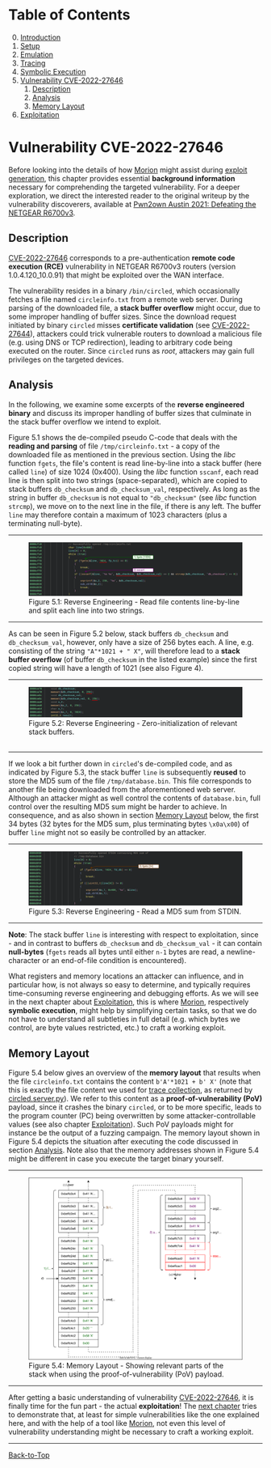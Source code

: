 # Table of Contents
0. [Introduction](../README.md#introduction)
1. [Setup](./1_setup.md)
2. [Emulation](./2_emulation.md)
3. [Tracing](./3_tracing.md)
4. [Symbolic Execution](./4_symbex.md)
5. [Vulnerability CVE-2022-27646](./5_vulnerability.md#vulnerability-cve-2022-27646)
    1. [Description](./5_vulnerability.md#description)
    2. [Analysis](./5_vulnerability.md#analysis)
    3. [Memory Layout](./5_vulnerability.md#memory-layout)
6. [Exploitation](./6_exploitation.md)
<!--TODO--------------------------------------------------------------------------------------------
--------------------------------------------------------------------------------------------------->
# Vulnerability CVE-2022-27646
Before looking into the details of how [Morion](https://github.com/pdamian/morion) might assist
during [exploit generation](./6_exploitation.md), this chapter provides essential **background
information** necessary for comprehending the targeted vulnerability. For a deeper exploration, we
direct the interested reader to the original writeup by the vulnerability discoverers, available at
[Pwn2own Austin 2021: Defeating the NETGEAR R6700v3](https://www.synacktiv.com/en/publications/pwn2own-austin-2021-defeating-the-netgear-r6700v3.html).
## Description
[CVE-2022-27646](https://cve.mitre.org/cgi-bin/cvename.cgi?name=CVE-2022-27646) corresponds to a
pre-authentication **remote code execution (RCE)** vulnerability in NETGEAR R6700v3 routers 
(version 1.0.4.120_10.0.91) that might be exploited over the WAN interface.

The vulnerability resides in a binary `/bin/circled`, which occasionally fetches a file named
`circleinfo.txt` from a remote web server. During parsing of the downloaded file, a **stack buffer
overflow** might occur, due to some improper handling of buffer sizes. Since the download request
initiated by binary `circled` misses **certificate validation**
(see [CVE-2022-27644](https://cve.mitre.org/cgi-bin/cvename.cgi?name=CVE-2022-27644)), attackers
could trick vulnerable routers to download a malicious file (e.g. using DNS or TCP redirection),
leading to arbitrary code being executed on the router. Since `circled` runs as *root*, attackers
may gain full privileges on the targeted devices.
## Analysis
In the following, we examine some excerpts of the **reverse engineered binary** and discuss its
improper handling of buffer sizes that culminate in the stack buffer overflow we intend to exploit.

Figure 5.1 shows the de-compiled pseudo C-code that deals with the **reading and parsing** of file
`/tmp/circleinfo.txt` - a copy of the downloaded file as mentioned in the previous section. Using
the *libc* function `fgets`, the file's content is read line-by-line into a stack buffer (here
called `line`) of size 1024 (0x400). Using the *libc* function `sscanf`, each read line is then
split into two strings (space-separated), which are copied to stack buffers `db_checksum` and
`db_checksum_val`, respectively. As long as the string in buffer `db_checksum` is not equal to
`"db_checksum"` (see *libc* function `strcmp`), we move on to the next line in the file, if there is
any left. The buffer `line` may therefore contain a maximum of 1023 characters (plus a terminating
null-byte).
<hr>
<figure>
  <img src="../images/RE_Vuln_02.svg" alt="Reading and parsing file content"/>
  <figcaption>
    Figure 5.1: Reverse Engineering - Read file contents line-by-line and split each line into two strings.
  </figcaption>
</figure>
<hr>

As can be seen in Figure 5.2 below, stack buffers `db_checksum` and `db_checksum_val`, however, only
have a size of 256 bytes each. A line, e.g. consisting of the string `"A"*1021 + " X"`, will
therefore lead to a **stack buffer overflow** (of buffer `db_checksum` in the listed example) since
the first copied string will have a length of 1021 (see also Figure 4).
<hr>
<figure>
  <img src="../images/RE_Vuln_01.svg" alt="Initializing of stack buffers"/>
  <figcaption>
    Figure 5.2: Reverse Engineering - Zero-initialization of relevant stack buffers.
  </figcaption>
  </br>
</figure>
<hr>

If we look a bit further down in `circled`'s de-compiled code, and as indicated by Figure 5.3, the
stack buffer `line` is subsequently **reused** to store the MD5 sum of the file `/tmp/database.bin`.
This file corresponds to another file being downloaded from the aforementioned web server. Although
an attacker might as well control the contents of `database.bin`, full control over the resulting
MD5 sum might be harder to achieve. In consequence, and as also shown in section
[Memory Layout](./5_vulnerability.md#memory-layout) below, the first 34 bytes (32 bytes for the MD5
sum, plus terminating bytes `\x0a\x00`) of buffer `line` might not so easily be controlled by an
attacker.
<hr>
<figure>
  <img src="../images/RE_Vuln_03.svg" alt="Reading MD5 sum"/>
  <figcaption>
    Figure 5.3: Reverse Engineering - Read a MD5 sum from STDIN.
  </figcaption>
</figure>
<hr>

**Note**: The stack buffer `line` is interesting with respect to exploitation, since - and in
contrast to buffers `db_checksum` and `db_checksum_val` - it can contain **null-bytes** (`fgets`
reads all bytes until either `n-1` bytes are read, a newline-character or an end-of-file condition
is encountered).

What registers and memory locations an attacker can influence, and in particular how, is not always
so easy to determine, and typically requires time-consuming reverse engineering and debugging
efforts. As we will see in the next chapter about [Exploitation](./6_exploitation.md), this is where
[Morion](https://github.com/pdamian/morion), respectively **symbolic execution**, might help by
simplifying certain tasks, so that we do not have to understand all subtleties in full detail (e.g.
which bytes we control, are byte values restricted, etc.) to craft a working exploit.
## Memory Layout
Figure 5.4 below gives an overview of the **memory layout** that results when the file
`circleinfo.txt` contains the content `b'A'*1021 + b' X'` (note that this is exactly the file
content we used for [trace collection](./3_tracing.md#run), as returned by
[circled.server.py](../server/circled.server.py#L46)). We refer to this content as a
**proof-of-vulnerability (PoV)** payload, since it crashes the binary `circled`, or to be
more specific, leads to the program counter (PC) being overwritten by some attacker-controllable
values (see also chapter [Exploitation](./6_exploitation.md)). Such PoV payloads might for instance
be the output of a fuzzing campaign. The memory layout shown in Figure 5.4 depicts the situation
after executing the code discussed in section [Analysis](./5_vulnerability.md#analysis). Note also
that the memory addresses shown in Figure 5.4 might be different in case you execute the target
binary yourself.

<hr>
<figure>
  <img src="../images/Memory_Layout-PoV.svg" alt="Memory Layout PoV"/>
  <figcaption>
    Figure 5.4: Memory Layout - Showing relevant parts of the stack when using the proof-of-vulnerability (PoV) payload.
  </figcaption>
</figure>
<hr>

After getting a basic understanding of vulnerability
[CVE-2022-27646](https://cve.mitre.org/cgi-bin/cvename.cgi?name=CVE-2022-27646), it is finally time
for the fun part - the actual **exploitation**! The [next chapter](./6_exploitation.md) tries to
demonstrate that, at least for simple vulnerabilities like the one explained here, and with the help
of a tool like [Morion](https://github.com/pdamian/morion), not even this level of vulnerability
understanding might be necessary to craft a working exploit.

----------------------------------------------------------------------------------------------------
[Back-to-Top](./5_vulnerability.md#table-of-contents)